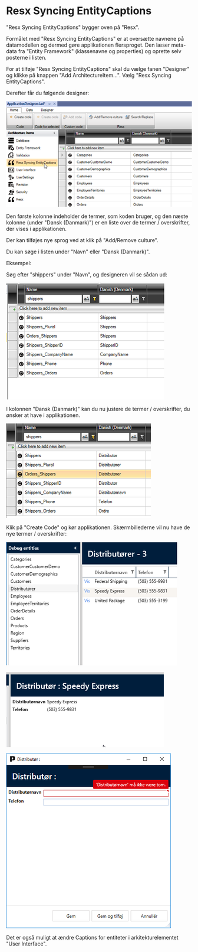 # Resx Syncing EntityCaptions

"Resx Syncing EntityCaptions" bygger oven på "Resx".

Formålet med "Resx Syncing EntityCaptions" er at oversætte navnene på datamodellen og dermed gøre applikationen flersproget.
Den læser meta-data fra "Entity Framework" (klassenavne og properties) og oprette selv posterne i listen.

For at tilføje "Resx Syncing EntityCaptions" skal du vælge fanen "Designer" og klikke på knappen "Add ArchitectureItem...". Vælg "Resx Syncing EntityCaptions".

Derefter får du følgende designer:

![Alt text](media/captions.png)

Den første kolonne indeholder de termer, som koden bruger, og den næste kolonne (under "Dansk (Danmark)") er en liste over de termer / overskrifter, der vises i applikationen.

Der kan tilføjes nye sprog ved at klik på "Add/Remove culture".

Du kan søge i listen under "Navn" eller "Dansk (Danmark)".

Eksempel:

Søg efter "shippers" under "Navn", og designeren vil se sådan ud:

![](../media/captions_1.png)

I kolonnen "Dansk (Danmark)" kan du nu justere de termer / overskrifter, du ønsker at have i applikationen.

![](../media/captions_2.png)

Klik på "Create Code" og kør applikationen. Skærmbillederne vil nu have de nye termer / overskrifter:

![](../media/captions_3.png)

![](../media/captions_4.png)

![](../media/captions_5.png)

Det er også muligt at ændre Captions for entiteter i arkitekturelementet "User Interface".